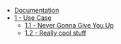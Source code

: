 * [Documentation](README.md)
* [1 - Use Case](usecase/README.md)
    * [1.1 - Never Gonna Give You Up](usecase/example.md)
    * [1.2 - Really cool stuff](usecase/cool)
